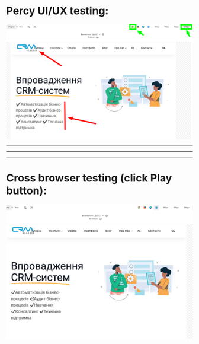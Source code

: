 # Percy UI/UX testing:

![Bug1](https://github.com/SerhiiQAA/PercyTests/blob/main/images/Bug1.png)
___________________
___________
___________

# Cross browser testing (click Play button):
![Bug1](https://github.com/SerhiiQAA/PercyTests/blob/main/images/CrossbrowserTest.gif)
